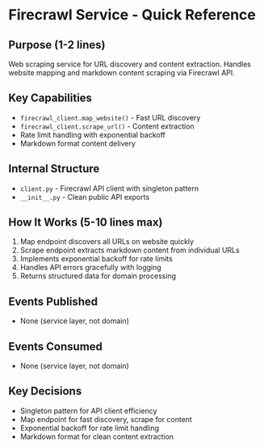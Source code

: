 # Firecrawl Service - Quick Reference

## Purpose (1-2 lines)
Web scraping service for URL discovery and content extraction.
Handles website mapping and markdown content scraping via Firecrawl API.

## Key Capabilities
- `firecrawl_client.map_website()` - Fast URL discovery
- `firecrawl_client.scrape_url()` - Content extraction
- Rate limit handling with exponential backoff
- Markdown format content delivery

## Internal Structure
- `client.py` - Firecrawl API client with singleton pattern
- `__init__.py` - Clean public API exports

## How It Works (5-10 lines max)
1. Map endpoint discovers all URLs on website quickly
2. Scrape endpoint extracts markdown content from individual URLs
3. Implements exponential backoff for rate limits
4. Handles API errors gracefully with logging
5. Returns structured data for domain processing

## Events Published
- None (service layer, not domain)

## Events Consumed
- None (service layer, not domain)

## Key Decisions
- Singleton pattern for API client efficiency
- Map endpoint for fast discovery, scrape for content
- Exponential backoff for rate limit handling
- Markdown format for clean content extraction 
